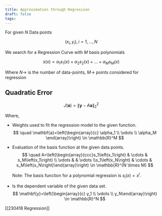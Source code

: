 ```yaml
---
title: Approximation through Regression
draft: false
tags:
---
```

  

For given *N* Data points

$$
\left(x_i, y_i\right), i=1, \ldots, N
$$


We search for a Regression Curve with *M* basis polynomials
	
$$
s(x)=\alpha_1 s_1(x)+\alpha_2 s_2(x)+\ldots+\alpha_M s_M(x)
$$

 Where $N\rightarrow$ is the number of data-points, $M\rightarrow$ points considered for regression 
## Quadratic Error 

$$
J(\mathbf{a})=\|\mathbf{y}-A \mathbf{a}\|_2^2
$$

Where, 
- Weights used to fit the regression model to the given function.
$$
\quad \mathbf{a}=\left(\begin{array}{c} \alpha_1 \\ \vdots \\ \alpha_M \end{array}\right) \in \mathbb{R}^M
$$
 
- Evaluation of the basis function at the given data points. 
$$
\quad A=\left(\begin{array}{ccc}s_1\left(x_1\right) & \cdots & s_M\left(x_1\right) \\ \vdots & & \vdots \\s_1\left(x_N\right) & \cdots & s_M\left(x_N\right)\end{array}\right) \in \mathbb{R}^{N \times M}
$$
 
	Note: The basis function for a polynomial regression is $s_i(x)=x^i$.  
- Is the dependent variable of the given data set. 
$$
\mathbf{y}=\left(\begin{array}{c} y_1 \\ \vdots \\ y_N\end{array}\right) \in \mathbb{R}^N
$$

[[230418 Regression]]
